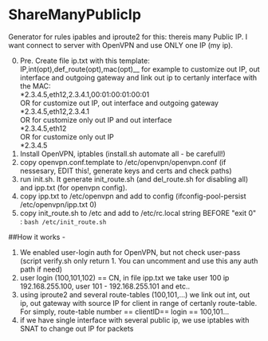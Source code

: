 # ShareManyPublicIp

Generator for rules ipables and iproute2 for this:
thereis many Public IP. I want connect to server with OpenVPN and use ONLY one IP (my ip).


0. Pre. Create file ip.txt with this template:
IP,int(opt),def_route(opt),mac(opt)__
for example to customize out IP, out interface and outgoing gateway and link out ip to certanly interface with the MAC:<br />
*2.3.4.5,eth12,2.3.4.1,00:01:00:01:00:01<br />
OR for customize out IP, out interface and outgoing gateway<br />
*2.3.4.5,eth12,2.3.4.1<br />
OR  for customize only out IP and out interface <br />
*2.3.4.5,eth12<br />
OR for customize only out IP<br />
*2.3.4.5<br />
1. Install OpenVPN, iptables (install.sh automate all  - be carefull!)
2. copy openvpn.conf.template to /etc/openvpn/openvpn.conf (if nessesary, EDIT this!, generate keys and certs and check paths)
3. run init.sh. It generate init_route.sh (and del_route.sh for disabling all) and ipp.txt (for openvpn config). 
4. copy ipp.txt to /etc/openvpn and add to config (ifconfig-pool-persist /etc/openvpn/ipp.txt 0)
5. copy init_route.sh to /etc and add to /etc/rc.local string BEFORE "exit 0" : `bash /etc/init_route.sh`


##How it works - 

1. We enabled user-login auth for OpenVPN, but not check user-pass (script verify.sh only return 1. You can uncomment and use this any auth path if need)
2. user login (100,101,102) == CN, in file ipp.txt  we take user 100 ip 192.168.255.100, user 101 - 192.168.255.101 and etc..
3. using iproute2 and several route-tables (100,101,...) we link  out int, out ip, out gateway with source IP for client in range of certanly route-table. For simply, route-table number == clientID== login == 100,101...
4. if we have single interface with several public ip, we use iptables with SNAT to change out IP for packets

